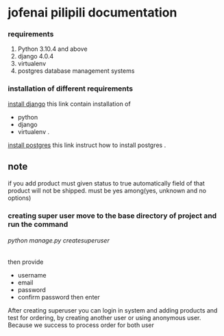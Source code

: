 # jofenai pilipili documentation
### requirements
1. Python 3.10.4 and above 
2. django 4.0.4
3. virtualenv
3. postgres database management systems

### installation of different requirements
[install django](https://docs.djangoproject.com/en/4.1/intro/install/) this link contain installation of
* python
* django
* virtualenv
.

[install postgres](https://www.postgresqltutorial.com/postgresql-getting-started/install-postgresql/) this link instruct how to install postgres
.

## note
if you add product must given status to true automatically field of that product will not be shipped.
must be yes among(yes, unknown and no options)


### creating super user move to the base directory of project and run the command
###### python manage.py createsuperuser 
then provide
* username
* email
* password
* confirm password then enter

After creating superuser you can login in system and adding products and test for ordering, by creating another user or using anonymous user. Because we success to process order for both user

